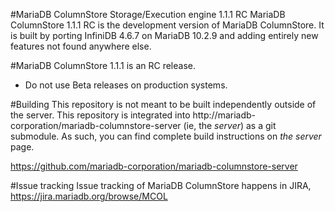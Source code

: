 #MariaDB ColumnStore Storage/Execution engine 1.1.1 RC
MariaDB ColumnStore 1.1.1 RC is the development version of MariaDB ColumnStore. 
It is built by porting InfiniDB 4.6.7 on MariaDB 10.2.9 and adding entirely 
new features not found anywhere else.

#MariaDB ColumnStore 1.1.1 is an RC release. 

- Do not use Beta releases on production systems.

#Building
This repository is not meant to be built independently outside of the server.  This repository is integrated into http://mariadb-corporation/mariadb-columnstore-server (ie, the *server*) as a git submodule.  As such, you can find complete build instructions on *the server* page.

  https://github.com/mariadb-corporation/mariadb-columnstore-server

#Issue tracking
Issue tracking of MariaDB ColumnStore happens in JIRA, https://jira.mariadb.org/browse/MCOL
